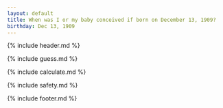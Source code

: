 ```yaml
---
layout: default
title: When was I or my baby conceived if born on December 13, 1909?
birthday: Dec 13, 1909
---
```


{% include header.md %}

{% include guess.md %}

{% include calculate.md %}

{% include safety.md %}

{% include footer.md %}



